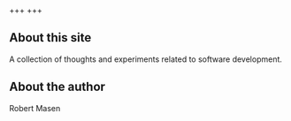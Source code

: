 +++
+++

## About this site

A collection of thoughts and experiments related to software development.

## About the author

Robert Masen